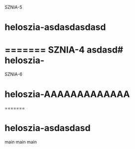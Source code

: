  SZNIA-5
# heloszia-asdasdasdasd
=======
SZNIA-4
asdasd# heloszia-
=======
SZNIA-6
# heloszia-AAAAAAAAAAAAA
=======
# heloszia-asdasdasd
main
main
 main
